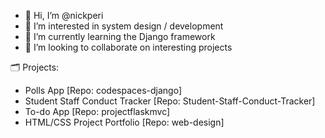 - 👋 Hi, I’m @nickperi
- 👀 I’m interested in system design / development
- 🌱 I’m currently learning the Django framework
- 💞️ I’m looking to collaborate on interesting projects

🗂️ Projects:
- Polls App [Repo: codespaces-django]
- Student Staff Conduct Tracker [Repo: Student-Staff-Conduct-Tracker]
- To-do App [Repo: projectflaskmvc]
- HTML/CSS Project Portfolio [Repo: web-design]

<!---
nickperi/nickperi is a ✨ special ✨ repository because its `README.md` (this file) appears on your GitHub profile.
You can click the Preview link to take a look at your changes.
--->
